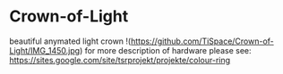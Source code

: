 # Crown-of-Light
beautiful anymated light crown
!(https://github.com/TiSpace/Crown-of-Light/IMG_1450.jpg)
for more description of hardware please see:
https://sites.google.com/site/tsrprojekt/projekte/colour-ring 


